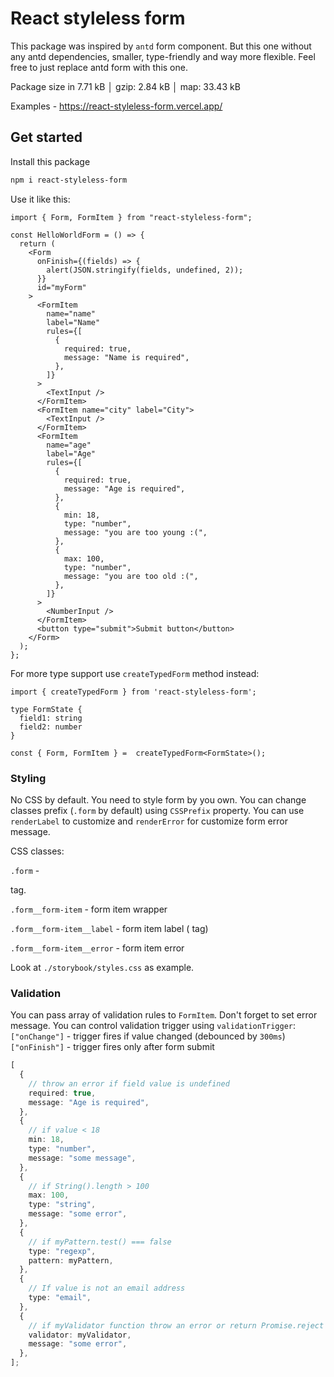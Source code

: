 # React styleless form

This package was inspired by `antd` form component. But this one without any antd dependencies, smaller, type-friendly and way more flexible. Feel free to just replace antd form with this one.

Package size in 7.71 kB │ gzip: 2.84 kB │ map: 33.43 kB

Examples - https://react-styleless-form.vercel.app/

## Get started

Install this package

```bash
npm i react-styleless-form
```

Use it like this:

```tsx
import { Form, FormItem } from "react-styleless-form";

const HelloWorldForm = () => {
  return (
    <Form
      onFinish={(fields) => {
        alert(JSON.stringify(fields, undefined, 2));
      }}
      id="myForm"
    >
      <FormItem
        name="name"
        label="Name"
        rules={[
          {
            required: true,
            message: "Name is required",
          },
        ]}
      >
        <TextInput />
      </FormItem>
      <FormItem name="city" label="City">
        <TextInput />
      </FormItem>
      <FormItem
        name="age"
        label="Age"
        rules={[
          {
            required: true,
            message: "Age is required",
          },
          {
            min: 18,
            type: "number",
            message: "you are too young :(",
          },
          {
            max: 100,
            type: "number",
            message: "you are too old :(",
          },
        ]}
      >
        <NumberInput />
      </FormItem>
      <button type="submit">Submit button</button>
    </Form>
  );
};
```

For more type support use `createTypedForm` method instead:

```tsx
import { createTypedForm } from 'react-styleless-form';

type FormState {
  field1: string
  field2: number
}

const { Form, FormItem } =  createTypedForm<FormState>();

```

### Styling

No CSS by default. You need to style form by you own.
You can change classes prefix (`.form` by default) using `CSSPrefix` property.
You can use `renderLabel` to customize <label> and `renderError` for customize form error message.

CSS classes:

`.form` - <form> tag.

`.form__form-item` - form item wrapper

`.form__form-item__label` - form item label (<label> tag)

`.form__form-item__error` - form item error

Look at `./storybook/styles.css` as example.

### Validation

You can pass array of validation rules to `FormItem`.
Don't forget to set error message.
You can control validation trigger using `validationTrigger`:
`["onChange"]` - trigger fires if value changed (debounced by `300ms`)
`["onFinish"]` - trigger fires only after form submit

```ts
[
  {
    // throw an error if field value is undefined
    required: true,
    message: "Age is required",
  },
  {
    // if value < 18
    min: 18,
    type: "number",
    message: "some message",
  },
  {
    // if String().length > 100
    max: 100,
    type: "string",
    message: "some error",
  },
  {
    // if myPattern.test() === false
    type: "regexp",
    pattern: myPattern,
  },
  {
    // If value is not an email address
    type: "email",
  },
  {
    // if myValidator function throw an error or return Promise.reject
    validator: myValidator,
    message: "some error",
  },
];
```
